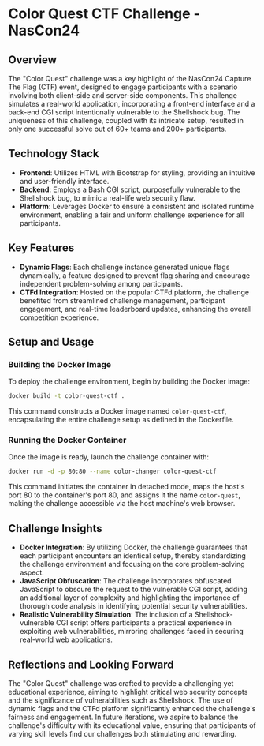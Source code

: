 
# Color Quest CTF Challenge - NasCon24

## Overview

The "Color Quest" challenge was a key highlight of the NasCon24 Capture The Flag (CTF) event, designed to engage participants with a scenario involving both client-side and server-side components. This challenge simulates a real-world application, incorporating a front-end interface and a back-end CGI script intentionally vulnerable to the Shellshock bug. The uniqueness of this challenge, coupled with its intricate setup, resulted in only one successful solve out of 60+ teams and 200+ participants.

## Technology Stack

- **Frontend**: Utilizes HTML with Bootstrap for styling, providing an intuitive and user-friendly interface.
- **Backend**: Employs a Bash CGI script, purposefully vulnerable to the Shellshock bug, to mimic a real-life web security flaw.
- **Platform**: Leverages Docker to ensure a consistent and isolated runtime environment, enabling a fair and uniform challenge experience for all participants.

## Key Features

- **Dynamic Flags**: Each challenge instance generated unique flags dynamically, a feature designed to prevent flag sharing and encourage independent problem-solving among participants.
- **CTFd Integration**: Hosted on the popular CTFd platform, the challenge benefited from streamlined challenge management, participant engagement, and real-time leaderboard updates, enhancing the overall competition experience.

## Setup and Usage

### Building the Docker Image

To deploy the challenge environment, begin by building the Docker image:

```bash
docker build -t color-quest-ctf .
```

This command constructs a Docker image named `color-quest-ctf`, encapsulating the entire challenge setup as defined in the Dockerfile.

### Running the Docker Container

Once the image is ready, launch the challenge container with:

```bash
docker run -d -p 80:80 --name color-changer color-quest-ctf
```

This command initiates the container in detached mode, maps the host's port 80 to the container's port 80, and assigns it the name `color-quest`, making the challenge accessible via the host machine's web browser.

## Challenge Insights

- **Docker Integration**: By utilizing Docker, the challenge guarantees that each participant encounters an identical setup, thereby standardizing the challenge environment and focusing on the core problem-solving aspect.
- **JavaScript Obfuscation**: The challenge incorporates obfuscated JavaScript to obscure the request to the vulnerable CGI script, adding an additional layer of complexity and highlighting the importance of thorough code analysis in identifying potential security vulnerabilities.
- **Realistic Vulnerability Simulation**: The inclusion of a Shellshock-vulnerable CGI script offers participants a practical experience in exploiting web vulnerabilities, mirroring challenges faced in securing real-world web applications.

## Reflections and Looking Forward

The "Color Quest" challenge was crafted to provide a challenging yet educational experience, aiming to highlight critical web security concepts and the significance of vulnerabilities such as Shellshock. The use of dynamic flags and the CTFd platform significantly enhanced the challenge's fairness and engagement. In future iterations, we aspire to balance the challenge's difficulty with its educational value, ensuring that participants of varying skill levels find our challenges both stimulating and rewarding.
